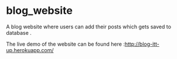# blog_website
A blog website where users can add their posts which gets saved to database .


The live demo of the website can be found here :http://blog-itt-up.herokuapp.com/
